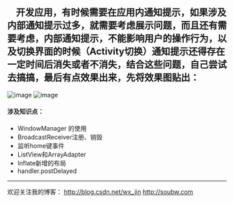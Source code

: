 &#160;&#160;&#160;&#160;开发应用，有时候需要在应用内通知提示，如果涉及内部通知提示过多，就需要考虑展示问题，而且还有需要考虑，内部通知提示，不能影响用户的操作行为，以及切换界面的时候（Activity切换）通知提示还得存在一定时间后消失或者不消失，结合这些问题，自己尝试去搞搞，最后有点效果出来，先将效果图贴出：
----------
![image](https://github.com/WX-JIN/JNotice/blob/master/screenshots/gif11.gif)
![image](https://github.com/WX-JIN/JNotice/blob/master/screenshots/gif22.gif)
	
#### 涉及知识点：

 * WindowManager 的使用
 * BroadcastReceiver注册、销毁
 * 监听home键事件
 * ListView和ArrayAdapter
 * Inflate新增的布局
 * handler.postDelayed


----------
欢迎关注我的博客：
http://blog.csdn.net/wx_jin
http://soubw.com

